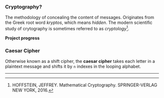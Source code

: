 ### Cryptography?
The methodology of concealing the content of messages. Originates from the Greek root word _kryptos_, which means _hidden_. The modern scientific study of crytography is sometimes referred to as _cryptology_[^1].

[^1]: HOFFSTEIN, JEFFREY. Mathematical Cryptography. SPRINGER-VERLAG NEW YORK, 2016. 

**Project progress**



### Caesar Cipher
Otherwise known as a shift cipher, the **caesar cipher** takes each letter in a plaintext message and shifts it by `n` indexes in the looping alphabet.

----------------------

